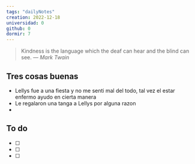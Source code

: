 ```yaml
---
tags: "dailyNotes"
creation: 2022-12-18
universidad: 0
github: 0
dormir: 7
---
```


> Kindness is the language which the deaf can hear and the blind can see.
> — <cite>Mark Twain</cite>

## Tres cosas buenas 
- Lellys fue a una fiesta y no me senti mal del todo, tal vez el estar enfermo ayudo en cierta manera 
- Le regalaron una tanga a Lellys por alguna razon 
- 

## To do
- [ ] 
- [ ] 
- [ ] 
